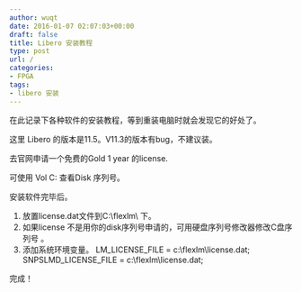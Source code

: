 ```yaml
---
author: wuqt
date: 2016-01-07 02:07:03+00:00
draft: false
title: Libero 安装教程
type: post
url: /
categories:
- FPGA
tags:
- libero 安装
---
```


在此记录下各种软件的安装教程，等到重装电脑时就会发现它的好处了。

这里 Libero 的版本是11.5。V11.3的版本有bug，不建议装。

去官网申请一个免费的Gold 1 year 的license.

可使用 Vol C: 查看Disk 序列号。

安装软件完毕后。

1. 放置license.dat文件到C:\flexlm\ 下。
2. 如果license 不是用你的disk序列号申请的，可用硬盘序列号修改器修改C盘序列号 。
3. 添加系统环境变量。
LM_LICENSE_FILE = c:\flexlm\license.dat;
SNPSLMD_LICENSE_FILE = c:\flexlm\license.dat;

完成！
